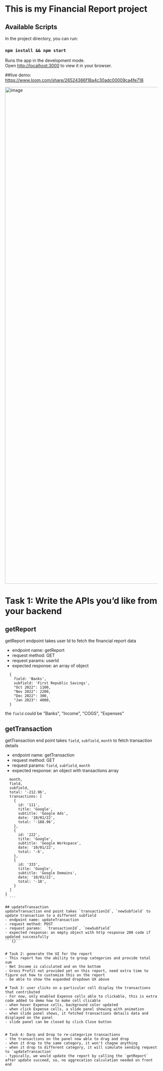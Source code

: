 # This is my Financial Report project

## Available Scripts

In the project directory, you can run:

### `npm install && npm start`

Runs the app in the development mode.\
Open [http://localhost:3000](http://localhost:3000) to view it in your browser.

##live demo: https://www.loom.com/share/26524366f18a4c30adc00009ca4fe718

<img width="1635" alt="image" src="https://user-images.githubusercontent.com/12931325/221016506-01bf96aa-88d2-4317-8ec3-d301576df8d5.png">


# Task 1: Write the APIs you’d like from your backend
## getReport
  getReport endpoint takes user Id to fetch the financial report data
  - endpoint name: getReport
  - request method: GET
  - request params: userId
  - expected response: an array of object 
  ```
    {
      field: 'Banks',
      subfield: 'First Republic Savings',
      "Oct 2022": 1100,
      "Nov 2022": 2200,
      "Dec 2022": 300,
      "Jan 2023": 4000,
    }
  ```
  the `field` could be "Banks", "Income", "COGS", "Expenses"
  

## getTransaction
  getTransaction end point takes `field`, `subfield`, `month` to fetch transaction details
  - endpoint name: getTransaction
  - request method: GET
  - request params: `field`, `subfield`, `month` 
  - expected response: an object with transactions array
  ```{
    month,
    field,
    subfield,
    total: '-212.96',
    transactions: [
      {
        id: '111',
        title: 'Google',
        subtitle: 'Google Ads',
        date: '10/01/22',
        total: '-188.96',
      },
      {
        id: '222',
        title: 'Google',
        subtitle: 'Google Workspace',
        date: '10/01/22',
        total: '-6',
      },
      {
        id: '333',
        title: 'Google',
        subtitle: 'Google Domains',
        date: '10/01/22',
        total: '-18',
      }
    ]
  }
    ```

## updateTransaction
  updateTransaction end point takes `transactionId`, `newSubfield` to update transaction to a different subfield
  - endpoint name: updateTransaction
  - request method: POST
  - request params:  `transactionId`, `newSubfield`
  - expected response: an empty object with http response 200 code if updated successfully 
  ```{}```


# Task 2: generate the UI for the report
- This report has the ability to group categories and provide total sum
- Net Income is calculated and on the bottom
- Gross Profit not provided yet on this report, need extra time to figure out how to customize this on the report
- be able to show the expanded dropdown UX above

# Task 3: user clicks on a particular cell display the transactions that contributed 
- For now, only enabled Expense cells able to clickable, this is extra code added to demo how to make cell clicable
- when hover Expense cells, background color updated
- when click Expense cells, a slide panel showing with animation
- when slide panel shows, it fetched transactions details data and displayed on the panel
- slide panel can be closed by click Close button


# Task 4: Darp and Drop to re-categorize transactions
- the transactions on the panel now able to drag and drop
- when it drop to the same category, it won't chagne anything
- when it drop to different category, it will simulate sending request to `updateTransaction`
- typically, we would update the report by calling the `getReport` after update succeed, so, no aggrecation calculation needed on front end

